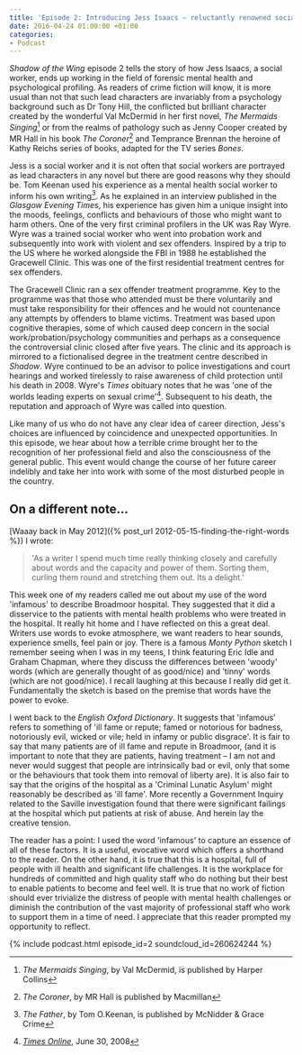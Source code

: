 ```yaml
---
title: 'Episode 2: Introducing Jess Isaacs – reluctantly renowned social worker'
date: 2016-04-24 01:00:00 +01:00
categories:
- Podcast
---
```


_Shadow of the Wing_ episode 2 tells the story of how Jess Isaacs, a social worker, ends up working in the field of forensic mental health and psychological profiling.  As readers of crime fiction will know, it is more usual than not that such lead characters are invariably from a psychology background such as Dr Tony Hill, the conflicted but brilliant character created by the wonderful Val McDermid in her first novel, _The Mermaids Singing_[^1] or from the realms of pathology such as Jenny Cooper created by MR Hall in his book _The Coroner_[^2] and Temprance Brennan the heroine of Kathy Reichs series of books, adapted for the TV series _Bones_.  

Jess is a social worker and it is not often that social workers are portrayed as lead characters in any novel but there are good reasons why they should be.  Tom Keenan used his experience as a mental health social worker to inform his own writing[^3]. As he explained in an interview published in the _Glasgow Evening Times_, his experience has given him a unique insight into the moods, feelings, conflicts and behaviours of those who might want to harm others.  One of the very first criminal profilers in the UK was Ray Wyre.  Wyre was a trained social worker who went into probation work and subsequently into work with violent and sex offenders. Inspired by a trip to the US where he worked alongside the FBI in 1988 he established the Gracewell Clinic.  This was one of the first residential treatment centres for sex offenders.  

The Gracewell Clinic ran a sex offender treatment programme.  Key to the programme was that those who attended must be there voluntarily and must take responsibility for their offences and he would not countenance any attempts by offenders to blame victims.  Treatment was based upon cognitive therapies, some of which caused deep concern in the social work/probation/psychology communities and perhaps as a consequence the controversial clinic closed after five years.  The clinic and its approach is mirrored to a fictionalised degree in the treatment centre described in _Shadow_. Wyre continued to be an advisor to police investigations and court hearings and worked tirelessly to raise awareness of child protection until his death in 2008. Wyre's _Times_ obituary notes that he was 'one of the worlds leading experts on sexual crime'[^4].  Subsequent to his death, the reputation and approach of Wyre was called into question.

Like many of us who do not have any clear idea of career direction, Jess's choices are influenced by coincidence and unexpected opportunities.  In this episode, we hear about how a terrible crime brought her to the recognition of her professional field and also the consciousness of the general public. This event would change the course of her future career indelibly and take her into work with some of the most disturbed people in the country.

## On a different note…

[Waaay back in May 2012]({% post_url 2012-05-15-finding-the-right-words %}) I wrote:

> 'As a writer I spend much time really thinking closely and carefully about words and the capacity and power of them.  Sorting them, curling them round and stretching them out. Its a delight.'

This week one of my readers called me out about my use of the word 'infamous' to describe Broadmoor hospital.  They suggested that it did a disservice to the patients with mental health problems who were treated in the hospital.  It really hit home and I have reflected on this a great deal.  Writers use words to evoke atmosphere, we want readers to hear sounds, experience smells, feel pain or joy.  There is a famous _Monty Python_ sketch I remember seeing when I was in my teens, I think featuring Eric Idle and Graham Chapman, where they discuss the differences between 'woody' words (which are generally thought of as good/nice) and 'tinny' words (which are not good/nice).  I recall laughing at this because I really did get it.  Fundamentally the sketch is based on the premise that words have the power to evoke.  

I went back to the _English Oxford Dictionary_.  It suggests that 'infamous' refers to something of 'ill fame or repute; famed or notorious for badness, notoriously evil, wicked or vile; held in infamy or public disgrace'.  It is fair to say that many patients are of ill fame and repute in Broadmoor, (and it is important to note that they are patients, having treatment – I am not and never would suggest that people are intrinsically bad or evil, only that some or the behaviours that took them into removal of liberty are).  It is also fair to say that the origins of the hospital as a 'Criminal Lunatic Asylum' might reasonably be described as 'ill fame'. More recently a Government Inquiry related to the Saville investigation found that there were significant failings at the hospital which put patients at risk of abuse.  And herein lay the creative tension.  

The reader has a point:  I used the word 'infamous' to capture an essence of all of these factors. It is a useful, evocative word which offers a shorthand to the reader.  On the other hand, it is true that this is a hospital, full of people with ill health and significant life challenges.  It is the workplace for hundreds of committed and high quality staff who do nothing but their best to enable patients to become and feel well.  It is true that no work of fiction should ever trivialize the distress of people with mental health challenges or diminish the contribution of the vast majority of professional staff who work to support them in a time of need.  I appreciate that this reader prompted my opportunity to reflect.

{% include podcast.html episode_id=2 soundcloud_id=260624244 %}

[^1]: _The Mermaids Singing_, by Val McDermid, is published by Harper Collins
[^2]: _The Coroner_, by MR Hall is published by Macmillan
[^3]: _The Father_, by Tom O.Keenan, is published by McNidder & Grace Crime
[^4]: [_Times Online_](http://www.thetimes.co.uk/tto/opinion/obituaries/article2082095.ece), June 30, 2008
